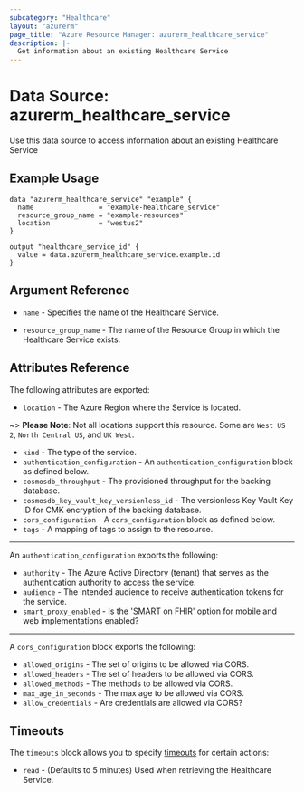 ```yaml
---
subcategory: "Healthcare"
layout: "azurerm"
page_title: "Azure Resource Manager: azurerm_healthcare_service"
description: |-
  Get information about an existing Healthcare Service
---
```


# Data Source: azurerm_healthcare_service

Use this data source to access information about an existing Healthcare Service

## Example Usage

```hcl
data "azurerm_healthcare_service" "example" {
  name                = "example-healthcare_service"
  resource_group_name = "example-resources"
  location            = "westus2"
}

output "healthcare_service_id" {
  value = data.azurerm_healthcare_service.example.id
}
```

## Argument Reference

* `name` - Specifies the name of the Healthcare Service.

* `resource_group_name` - The name of the Resource Group in which the Healthcare Service exists.

## Attributes Reference

The following attributes are exported:

* `location` - The Azure Region where the Service is located.

~> **Please Note**: Not all locations support this resource. Some are `West US 2`, `North Central US`, and `UK West`. 

* `kind` - The type of the service.
* `authentication_configuration` - An `authentication_configuration` block as defined below.
* `cosmosdb_throughput` - The provisioned throughput for the backing database.
* `cosmosdb_key_vault_key_versionless_id` - The versionless Key Vault Key ID for CMK encryption of the backing database.
* `cors_configuration` - A `cors_configuration` block as defined below.
* `tags` - A mapping of tags to assign to the resource.

---
An `authentication_configuration` exports the following:

* `authority` - The Azure Active Directory (tenant) that serves as the authentication authority to access the service. 
* `audience` - The intended audience to receive authentication tokens for the service. 
* `smart_proxy_enabled` - Is the 'SMART on FHIR' option for mobile and web implementations enabled?

---
A `cors_configuration` block exports the following:

* `allowed_origins` - The set of origins to be allowed via CORS.
* `allowed_headers` - The set of headers to be allowed via CORS.
* `allowed_methods` - The methods to be allowed via CORS.
* `max_age_in_seconds` - The max age to be allowed via CORS.
* `allow_credentials` - Are credentials are allowed via CORS?


## Timeouts

The `timeouts` block allows you to specify [timeouts](https://www.terraform.io/docs/configuration/resources.html#timeouts) for certain actions:

* `read` - (Defaults to 5 minutes) Used when retrieving the Healthcare Service.
